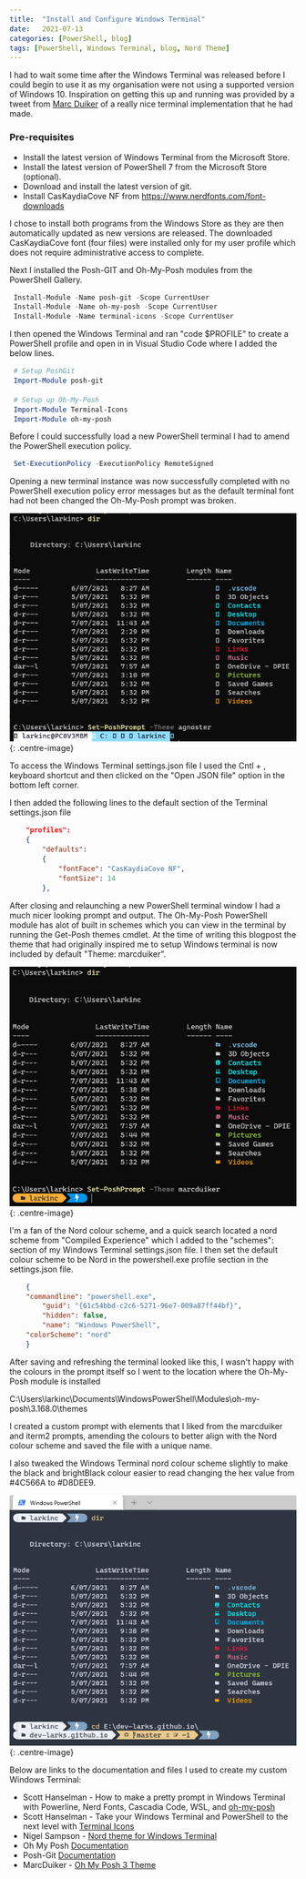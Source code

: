 ```yaml
---
title:  "Install and Configure Windows Terminal"
date:   2021-07-13
categories: [PowerShell, blog]
tags: [PowerShell, Windows Terminal, blog, Nord Theme]
---
```


I had to wait some time after the Windows Terminal was released before I could begin to use it as my organisation were not using a supported version of Windows 10. Inspiration on getting this up and running was provided by a tweet from [Marc Duiker](https://twitter.com/marcduiker/status/1380900166534885380) of a really nice terminal implementation that he had made.

### Pre-requisites
- Install the latest version of Windows Terminal from the Microsoft Store.
- Install the latest version of PowerShell 7 from the Microsoft Store (optional).
- Download and install the latest version of git.
- Install CasKaydiaCove NF from https://www.nerdfonts.com/font-downloads

I chose to install both programs from the Windows Store as they are then automatically updated as new versions are released.
The downloaded CasKaydiaCove font (four files) were installed only for my user profile which does not require administrative access to complete.

Next I installed the Posh-GIT and Oh-My-Posh modules from the PowerShell Gallery.

```powershell
 Install-Module -Name posh-git -Scope CurrentUser
 Install-Module -Name oh-my-posh -Scope CurrentUser
 Install-Module -Name terminal-icons -Scope CurrentUser
```

I then opened the Windows Terminal and ran "code $PROFILE" to create a PowerShell profile and open in in Visual Studio Code where I added the below lines.

```powershell
 # Setup PoshGit
 Import-Module posh-git

 # Setup up Oh-My-Posh
 Import-Module Terminal-Icons
 Import-Module oh-my-posh
```

Before I could successfully load a new PowerShell terminal I had to amend the PowerShell execution policy.
```powershell
 Set-ExecutionPolicy -ExecutionPolicy RemoteSigned
 ```

Opening a new terminal instance was now successfully completed with no  PowerShell execution policy error messages but as the default terminal font had not been changed the Oh-My-Posh prompt was broken.
 
![Initial state of Windows Terminal](/images/ICWT_001.PNG){: .centre-image}
 
To access the Windows Terminal settings.json file I used the Cntl + , keyboard shortcut and then clicked on the "Open JSON file" option in the bottom left corner.

I then added the following lines to the default section of the Terminal settings.json file
```json
    "profiles": 
    {
        "defaults": 
        {
            "fontFace": "CasKaydiaCove NF",
            "fontSize": 14
        },
```
After closing and relaunching a new PowerShell terminal window I had a much nicer looking prompt and output. The Oh-My-Posh PowerShell module has alot of built in schemes which you can view in the terminal by running the Get-Posh themes cmdlet. At the time of writing this blogpost the theme that had originally inspired me to setup Windows terminal is now included by default "Theme: marcduiker".

![Default Windows Terminal](/images/ICWT_002.PNG){: .centre-image}

I'm a fan of the Nord colour scheme, and a quick search located a nord scheme from "Compiled Experience" which I added to the "schemes": section of my Windows Terminal settings.json file.
I then set the default colour scheme to be Nord in the powershell.exe profile section in the settings.json file.
```json
	{
	"commandline": "powershell.exe",
        "guid": "{61c54bbd-c2c6-5271-96e7-009a87ff44bf}",
        "hidden": false,
        "name": "Windows PowerShell",
	"colorScheme": "nord"
	}
```
After saving and refreshing the terminal looked like this, I wasn't happy with the colours in the prompt itself so I went to the location where the Oh-My-Posh module is installed 

C:\Users\larkinc\Documents\WindowsPowerShell\Modules\oh-my-posh\3.168.0\themes

I created a custom prompt with elements that I liked from the marcduiker and iterm2 prompts, amending the colours to better align with the Nord colour scheme and saved the file with a unique name.

I also tweaked the Windows Terminal nord colour scheme slightly to make the black and brightBlack colour easier to read changing the hex value from #4C566A to #D8DEE9.

![Final Windows Terminal theme](/images/ICWT_003.PNG){: .centre-image}

Below are links to the documentation and files I used to create my custom Windows Terminal:

- Scott Hanselman - How to make a pretty prompt in Windows Terminal with Powerline, Nerd Fonts, Cascadia Code, WSL, and [oh-my-posh](https://www.hanselman.com/blog/how-to-make-a-pretty-prompt-in-windows-terminal-with-powerline-nerd-fonts-cascadia-code-wsl-and-ohmyposh)
- Scott Hanselman - Take your Windows Terminal and PowerShell to the next level with [Terminal Icons](https://www.hanselman.com/blog/take-your-windows-terminal-and-powershell-to-the-next-level-with-terminal-icons)
- Nigel Sampson - [Nord theme for Windows Terminal](https://compiledexperience.com/blog/posts/windows-terminal-nord)
- Oh My Posh [Documentation](https://ohmyposh.dev/docs/)
- Posh-Git [Documentation](https://github.com/dahlbyk/posh-git)
- MarcDuiker - [Oh My Posh 3 Theme](https://gist.github.com/marcduiker/43430c721670e1fd29068d441db230e1)
